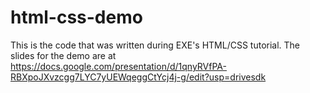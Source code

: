 # html-css-demo
This is the code that was written during EXE's HTML/CSS tutorial.  The slides for the demo are at https://docs.google.com/presentation/d/1qnyRVfPA-RBXpoJXvzcgg7LYC7yUEWqeggCtYcj4j-g/edit?usp=drivesdk
